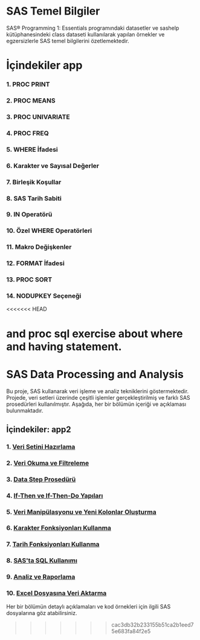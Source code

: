 # SAS Temel Bilgiler
SAS® Programming 1: Essentials programındaki datasetler ve sashelp kütüphanesindeki class dataseti kullanılarak yapılan örnekler ve egzersizlerle SAS temel bilgilerini özetlemektedir.

# İçindekiler app
### 1. PROC PRINT
### 2. PROC MEANS
### 3. PROC UNIVARIATE
### 4. PROC FREQ
### 5. WHERE İfadesi
### 6. Karakter ve Sayısal Değerler
### 7. Birleşik Koşullar
### 8. SAS Tarih Sabiti
### 9. IN Operatörü
### 10. Özel WHERE Operatörleri
### 11. Makro Değişkenler
### 12. FORMAT İfadesi
### 13. PROC SORT
### 14. NODUPKEY Seçeneği
<<<<<<< HEAD

and proc sql exercise about where and having statement. 
=======
# SAS Data Processing and Analysis

Bu proje, SAS kullanarak veri işleme ve analiz tekniklerini göstermektedir. Projede, veri setleri üzerinde çeşitli işlemler gerçekleştirilmiş ve farklı SAS prosedürleri kullanılmıştır. Aşağıda, her bir bölümün içeriği ve açıklaması bulunmaktadır.

## İçindekiler: app2 

### 1. [Veri Setini Hazırlama](#veri-setini-hazırlama)
### 2. [Veri Okuma ve Filtreleme](#veri-okuma-ve-filtreleme)
### 3. [Data Step Prosedürü](#data-step-prosedürü)
### 4. [If-Then ve If-Then-Do Yapıları](#if-then-ve-if-then-do-yapıları)
### 5. [Veri Manipülasyonu ve Yeni Kolonlar Oluşturma](#veri-manipülasyonu-ve-yeni-kolonlar-oluşturma)
### 6. [Karakter Fonksiyonları Kullanma](#karakter-fonksiyonları-kullanma)
### 7. [Tarih Fonksiyonları Kullanma](#tarih-fonksiyonları-kullanma)
### 8. [SAS'ta SQL Kullanımı](#sas'ta-sql-kullanımı)
### 9. [Analiz ve Raporlama](#analiz-ve-raporlama)
### 10. [Excel Dosyasına Veri Aktarma](#excel-dosyasına-veri-aktarma)


Her bir bölümün detaylı açıklamaları ve kod örnekleri için ilgili SAS dosyalarına göz atabilirsiniz.
>>>>>>> cac3db32b233155b51ca2b1eed75e683fa84f2e5
